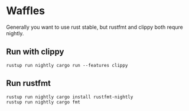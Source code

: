 # Waffles

Generally you want to use rust stable, but rustfmt and clippy both requre nightly.

## Run with clippy
```
rustup run nightly cargo run --features clippy
```

## Run rustfmt
```
rustup run nightly cargo install rustfmt-nightly
rustup run nightly cargo fmt
```
